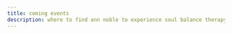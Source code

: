 ```yaml
---
title: coming events
description: where to find ann noble to experience soul balance therapy.
---
```


<!--more-->

